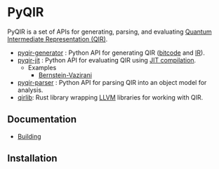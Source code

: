 # PyQIR

PyQIR is a set of APIs for generating, parsing, and evaluating [Quantum Intermediate Representation (QIR)](https://github.com/microsoft/qsharp-language/tree/main/Specifications/QIR#quantum-intermediate-representation-qir).

- [pyqir-generator](./pyqir-generator/README.md) : Python API for generating QIR ([bitcode](https://www.llvm.org/docs/BitCodeFormat.html#id10) and [IR](https://llvm.org/docs/LangRef.html)).
- [pyqir-jit](./pyqir-jit/README.md) : Python API for evaluating QIR using [JIT compilation](https://en.wikipedia.org/wiki/Just-in-time_compilation).
  - Examples
    - [Bernstein-Vazirani](examples/jit/bernstein_vazirani.py)
- [pyqir-parser](./pyqir-parser/README.md) : Python API for parsing QIR into an object model for analysis.
- [qirlib](./qirlib/README.md): Rust library wrapping [LLVM](https://llvm.org/) libraries for working with QIR.

## Documentation

- [Building](./docs/building.md)

## Installation